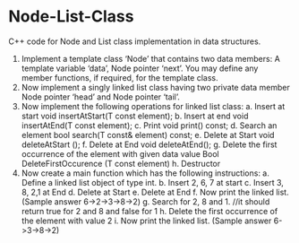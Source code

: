 # Node-List-Class
C++ code for Node and List class implementation in data structures.
1. Implement a template class ‘Node’ that contains two data members: A template variable ‘data’, Node pointer ‘next’. You may define any member functions, if required, for the template class.
2. Now implement a singly linked list class having two private data member Node pointer ‘head’ and Node pointer ‘tail’.
3. Now implement the following operations for linked list class:
a. Insert at start void insertAtStart(T const element);
b. Insert at end void insertAtEnd(T const element);
c. Print void print() const;
d. Search an element bool search(T const& element) const;
e. Delete at Start void deleteAtStart ();
f. Delete at End void deleteAtEnd();
g. Delete the first occurrence of the element with given data value
Bool DeleteFirstOccurence (T const element)
h. Destructor
4. Now create a main function which has the following instructions:
a. Define a linked list object of type int.
b. Insert 2, 6, 7 at start
c. Insert 3, 8, 2,1 at End
d. Delete at Start
e. Delete at End
f. Now print the linked list. (Sample answer 6->2->3->8->2)
g. Search for 2, 8 and 1. //it should return true for 2 and 8 and false for 1
h. Delete the first occurrence of the element with value 2
i. Now print the linked list. (Sample answer 6->3->8->2)
